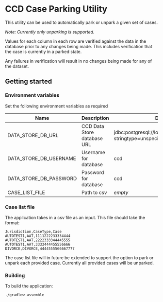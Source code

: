 # CCD Case Parking Utility

This utility can be used to automatically park or unpark a given set of cases.

*Note: Currently only unparking is supported.*

Values for each column in each row are verified against the data in the database prior to any changes being made. 
This includes verification that the case is currently in a parked state.

Any failures in verification will result in no changes being made for any of the dataset. 

## Getting started
### Environment variables
Set the following environment variables as required

| Name | Description | Default |
|------|-------------|---------|
| DATA_STORE_DB_URL | CCD Data Store database URL |  jdbc:postgresql://localhost:5055/ccd_data?stringtype=unspecified |
| DATA_STORE_DB_USERNAME | Username for database | ccd |
| DATA_STORE_DB_PASSWORD | Password for database | ccd |
| CASE_LIST_FILE | Path to csv | *empty* |

### Case list file
The application takes in a csv file as an input. This file should take the format:

```
Jurisdiction,CaseType,Case
AUTOTEST1,AAT,1111222233334444
AUTOTEST1,AAT,2222333344445555
AUTOTEST1,AAT,3333444455556666
DIVORCE,DIVORCE,4444555566667777
```

The case list file will in future be extended to support the option to park or unpark each provided case. 
Currently all provided cases will be unparked.

### Building
To build the application:

```./gradlew assemble```